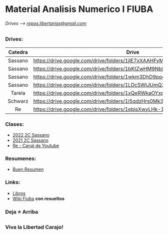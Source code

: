 # Material Analisis Numerico I FIUBA
###### Drives  --> repos.libertarias@gmail.com

### Drives: 
| __Catedra__ | __Drive__ | 
| :---: | --- | 
| Sassano | https://drive.google.com/drive/folders/1jlE7xXAAHFyMBXbi85JPRAWYjUpe0GfZ |
| Sassano | https://drive.google.com/drive/folders/1bKtZwHM9NbjNKPa1_tH0drMwB7Iv7fR3 | 
| Sassano | https://drive.google.com/drive/folders/1wkm3DhD9poeaSqYdc6I0q1HPr2EJAd6f |
| Sassano | https://drive.google.com/drive/folders/1LDcSWIJUmQ2v5WlKoz5FAxEkZDeb8MWB |
| Tarela | https://drive.google.com/drive/folders/1xQeRWkaOYxpcEicViH8gqqlMuwMgt3Bn |
| Schwarz | https://drive.google.com/drive/folders/1i5qdzHrs0Mk3ajMTCkB7FZ672-tUMBzr |
| Re | https://drive.google.com/drive/folders/1ebisXwyLHk-19VlxjBcNGCHFyvjnae_O |

<!-- Subir Cavaliere -->

### Clases: 
* [2022 2C Sassano](https://www.youtube.com/playlist?list=PL-vAkTpuZNGCyKcFoCbJc7mVXwMrddszM)
* [2021 2C Sassano](https://www.youtube.com/playlist?list=PL-vAkTpuZNGAwSUXLD-zoV7FXT9uoFKm0)
* [Re - Canal de Youtube](https://www.youtube.com/@modelacionnumerica2361)
<!-- Clases de Cavaliere https://drive.google.com/drive/folders/1FTWnk2FDlu90DAPHMCNabZfR_r-I6aU- -->

### Resumenes:
* [Buen Resumen](https://tide-lantern-9ea.notion.site/Interpolaci-n-Polinomial-ac4e0aa7a33942939d41bba6d774b23f)

### Links: 
* [Libros](https://drive.google.com/drive/folders/1bg53bKIOPFbmmpcbZunF5-_UOw0FVow5)
* [Wiki Fiuba](http://wiki.foros-fiuba.com.ar/materias:75:12) __con resueltos__

  
### Deja ⭐ Arriba
### Viva la Libertad Carajo!
